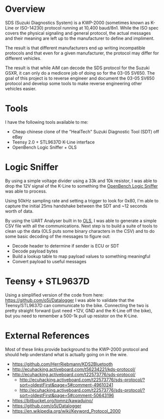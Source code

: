 Overview
========

SDS (Suzuki Diagnostics System) is a KWP-2000 (sometimes known as K-Line or 
ISO-14230) protocol running at 10,400 baud/8n1.  While the ISO spec covers the 
physical signaling and general protocol, the actual messages and their meaning 
are left up to the manufacturer to define and impliment.

The result is that different manufacturers end up writing incompatible protocols
and that even for a given manufacturer, the protocol may differ for different 
vehicles.

The result is that while AiM can decode the SDS protocol for the Suzuki GSXR, it
can only do a medicore job of doing so for the 03-05 SV650.  The goal of this 
project is to reverse engineer and document the 03-05 SV650 protocol and develop
some tools to make reverse engineering other vehicles easier.

Tools
=====

I have the following tools available to me:

 - Cheap chinese clone of the "HealTech" Suzuki Diagnostic Tool (SDT) off eBay
 - Teensy 2.0 + STL9637D K-Line interface 
 - OpenBench Logic Sniffer + OLS

Logic Sniffer
=============

By using a simple voltage divider using a 33k and 10k resistor, I was able to
drop the 12V signal of the K-Line to something the 
[OpenBench Logic Sniffer](http://dangerousprototypes.com/blog/open-logic-sniffer/) 
was able to process.

Using 50kHz sampling rate and setting a trigger to look for 0x80, I'm able to
capture the initial 25ms handshake between the SDT and ~12 seconds worth of data.

By using the UART Analyser built in to [OLS](http://ols.lxtreme.nl/), I was 
able to generate a simple CSV file with all the communications.  Next step is 
to build a suite of tools to clean up the data (OLS puts some binary characters 
in the CSV) and to do some basic decoding of the messages to figure out:

 - Decode header to determine if sender is ECU or SDT 
 - Decode payload bytes
 - Build a lookup table to map payload values to something meaningful
 - Convert payload to useful messages


Teensy + STL9637D
=================

Using a simplified version of the code from here: https://github.com/o5i/Datalogger
I was able to validate that the Teensy/STL9637D can communicate to the bike.
Connecting the two is pretty straight forward (just need +12V, GND and the K-Line 
off the bike), but you need to remember a 500-1k pull up resistor on the K-Line.

External References
===================

Most of these links provide background to the KWP-2000 protocol and should help
understand what is actually going on in the wire.

 - https://github.com/HerrRiebmann/KDS2Bluetooth
 - http://ecuhacking.activeboard.com/t56234221/kds-protocol/
 - http://ecuhacking.activeboard.com/t22573776/sds-protocol/
   - http://ecuhacking.activeboard.com/t22573776/sds-protocol/?sort=oldestFirst&page=5#comment-49610241
   - http://ecuhacking.activeboard.com/t22573776/sds-protocol/?sort=oldestFirst&page=5#comment-50643196
 - https://bitbucket.org/tomnz/kawaduino/
 - https://github.com/o5i/Datalogger
 - https://en.wikipedia.org/wiki/Keyword_Protocol_2000
